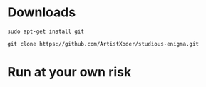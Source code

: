 # Downloads 

```sudo apt-get install git```

```git clone https://github.com/ArtistXoder/studious-enigma.git```

# Run at your own risk 

